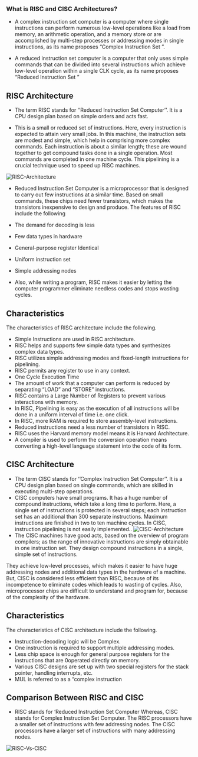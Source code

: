 ### What is RISC and CISC Architectures?
* A complex instruction set computer is a computer where single instructions can perform numerous low-level operations like a load from memory, an arithmetic operation, and a memory store or are accomplished by multi-step processes or addressing modes in single instructions, as its name proposes “Complex Instruction Set ”.

* A reduced instruction set computer is a computer that only uses simple commands that can be divided into several instructions which achieve low-level operation within a single CLK cycle, as its name proposes “Reduced Instruction Set ”


## RISC Architecture
* The term RISC stands for ‘’Reduced Instruction Set Computer’’. It is a CPU design plan based on simple orders and acts fast.

* This is a small or reduced set of instructions. Here, every instruction is expected to attain very small jobs. In this machine, the instruction sets are modest and simple, which help in comprising more complex commands. Each instruction is about a similar length; these are wound together to get compound tasks done in a single operation. Most commands are completed in one machine cycle. This pipelining is a crucial technique used to speed up RISC machines.

![RISC-Architecture](https://user-images.githubusercontent.com/89963356/135193054-b8bef425-4efe-448d-9493-ab67ed9785bc.jpg)

* Reduced Instruction Set Computer is a microprocessor that is designed to carry out few instructions at a similar time. Based on small commands, these chips need fewer transistors, which makes the transistors inexpensive to design and produce. The features of RISC include the following
 
* The demand for decoding is less
* Few data types in hardware
* General-purpose register Identical
* Uniform instruction set
* Simple addressing nodes
* Also, while writing a program, RISC makes it easier by letting the computer programmer eliminate needless codes and stops wasting cycles.

## Characteristics
The characteristics of RISC architecture include the following.

* Simple Instructions are used in RISC architecture.
* RISC helps and supports few simple data types and synthesizes complex data types.
* RISC utilizes simple addressing modes and fixed-length instructions for pipelining.
* RISC permits any register to use in any context.
* One Cycle Execution Time
* The amount of work that a computer can perform is reduced by separating “LOAD” and “STORE” instructions.
* RISC contains a Large Number of Registers to prevent various interactions with memory.
* In RISC, Pipelining is easy as the execution of all instructions will be done in a uniform interval of time i.e. one click.
* In RISC, more RAM is required to store assembly-level instructions.
* Reduced instructions need a less number of transistors in RISC.
* RISC uses the Harvard memory model means it is Harvard Architecture.
* A compiler is used to perform the conversion operation means converting a high-level language statement into the code of its form.

## CISC Architecture
* The term CISC stands for ‘’Complex Instruction Set Computer’’. It is a CPU design plan based on single commands, which are skilled in executing multi-step operations.
* CISC computers have small programs. It has a huge number of compound instructions, which take a long time to perform. Here, a single set of instructions is protected in several steps; each instruction set has an additional than 300 separate instructions. Maximum instructions are finished in two to ten machine cycles. In CISC, instruction pipelining is not easily implemented..
![CISC-Architecture](https://user-images.githubusercontent.com/89963356/135193350-3e9df25c-d23d-4fb8-8140-5d6a3d45c591.jpg)
* The CISC machines have good acts, based on the overview of program compilers; as the range of innovative instructions are simply obtainable in one instruction set. They design compound instructions in a single, simple set of instructions.

They achieve low-level processes, which makes it easier to have huge addressing nodes and additional data types in the hardware of a machine. But, CISC is considered less efficient than RISC, because of its incompetence to eliminate codes which leads to wasting of cycles. Also, microprocessor chips are difficult to understand and program for, because of the complexity of the hardware.
## Characteristics
The characteristics of CISC architecture include the following.

* Instruction-decoding logic will be Complex.
* One instruction is required to support multiple addressing modes.
* Less chip space is enough for general purpose registers for the instructions that are 0operated directly on memory.
* Various CISC designs are set up with two special registers for the stack pointer, handling interrupts,  etc.
* MUL is referred to as a “complex instruction
## Comparison Between RISC and CISC
* RISC stands for ‘Reduced Instruction Set Computer Whereas, CISC stands for Complex Instruction Set Computer. The RISC processors have a smaller set of instructions with few addressing nodes. The CISC processors have a larger set of instructions with many addressing nodes.

![RISC-Vs-CISC](https://user-images.githubusercontent.com/89963356/135193506-cf80a9d8-51a3-4bb4-a9e7-b3d156aa736d.jpg)


